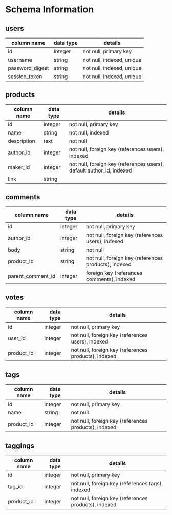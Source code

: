 # Schema Information

## users
column name     | data type | details
----------------|-----------|-----------------------
id              | integer   | not null, primary key
username        | string    | not null, indexed, unique
password_digest | string    | not null, indexed, unique
session_token   | string    | not null, indexed, unique


## products
column name | data type | details
------------|-----------|-----------------------
id          | integer   | not null, primary key
name        | string    | not null, indexed
description | text      | not null
author_id   | integer   | not null, foreign key (references users), indexed
maker_id    | integer   | not null, foreign key (references users), default author_id, indexed
link        | string    |


## comments
column name         | data type | details
--------------------|-----------|-----------------------
id                  | integer   | not null, primary key
author_id           | integer   | not null, foreign key (references users), indexed
body                | string    | not null
product_id          | string    | not null, foreign key (references products), indexed
parent_comment_id   | integer   | foreign key (references comments), indexed


## votes
column name | data type | details
------------|-----------|-----------------------
id          | integer   | not null, primary key
user_id     | integer   | not null, foreign key (references users), indexed
product_id  | integer   | not null, foreign key (references products), indexed


## tags
column name | data type | details
------------|-----------|-----------------------
id          | integer   | not null, primary key
name        | string    | not null
product_id  | integer   | not null, foreign key (references products), indexed

## taggings
column name | data type | details
------------|-----------|-----------------------
id          | integer   | not null, primary key
tag_id      | integer   | not null, foreign key (references tags), indexed
product_id  | integer   | not null, foreign key (references products), indexed

